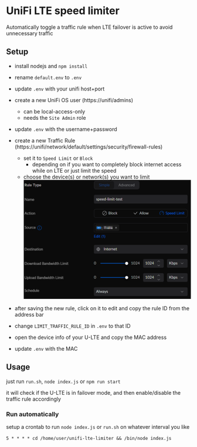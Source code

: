 # UniFi LTE speed limiter
Automatically toggle a traffic rule when LTE failover is active to avoid unnecessary traffic

## Setup
* install nodejs and `npm install`
* rename `default.env` to `.env`
* update `.env` with your unifi host+port  


* create a new UniFi OS user (https://unifi/admins)
  * can be local-access-only
  * needs the `Site Admin` role
* update `.env` with the username+password


* create a new Traffic Rule (https://unifi/network/default/settings/security/firewall-rules)
  * set it to `Speed Limit` or `Block`
    * depending on if you want to completely block internet access while on LTE or just limit the speed
  * choose the device(s) or network(s) you want to limit
![img.png](img.png)

* after saving the new rule, click on it to edit and copy the rule ID from the address bar
* change `LIMIT_TRAFFIC_RULE_ID` in `.env` to that ID


* open the device info of your U-LTE and copy the MAC address
* update `.env` with the MAC


## Usage
just run `run.sh`, `node index.js` or `npm run start`  

it will check if the U-LTE is in failover mode, and then enable/disable the traffic rule accordingly


### Run automatically
setup a crontab to run `node index.js` or `run.sh` on whatever interval you like
```
5 * * * * cd /home/user/unifi-lte-limiter && /bin/node index.js
```
